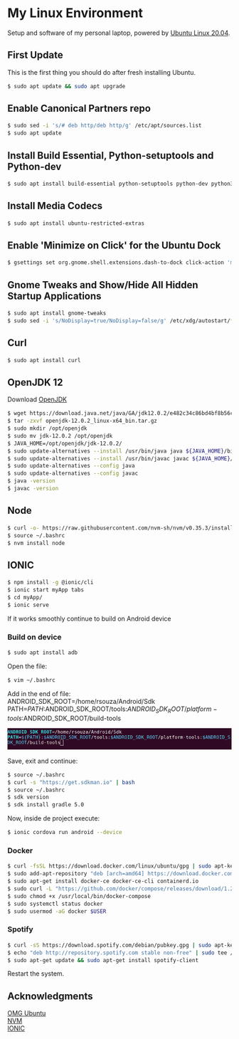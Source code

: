 # My Linux Environment  

Setup and software of my personal laptop, powered by [Ubuntu Linux 20.04](https://ubuntu.com/download/desktop).  

## First Update

This is the first thing you should do after fresh installing Ubuntu.

```bash
$ sudo apt update && sudo apt upgrade
```

## Enable Canonical Partners repo

```bash
$ sudo sed -i 's/# deb http/deb http/g' /etc/apt/sources.list
$ sudo apt update
```

## Install Build Essential, Python-setuptools and Python-dev

```bash
$ sudo apt install build-essential python-setuptools python-dev python3-distutils
```

## Install Media Codecs

```bash
$ sudo apt install ubuntu-restricted-extras
```

## Enable 'Minimize on Click' for the Ubuntu Dock

```bash
$ gsettings set org.gnome.shell.extensions.dash-to-dock click-action 'minimize'
```

## Gnome Tweaks and Show/Hide All Hidden Startup Applications

```bash
$ sudo apt install gnome-tweaks
$ sudo sed -i 's/NoDisplay=true/NoDisplay=false/g' /etc/xdg/autostart/*.desktop
```
## Curl

```bash
$ sudo apt install curl
```

## OpenJDK 12

Download [OpenJDK](https://download.java.net/java/GA/jdk12.0.2/e482c34c86bd4bf8b56c0b35558996b9/10/GPL/openjdk-12.0.2_linux-x64_bin.tar.gz) 

```bash
$ wget https://download.java.net/java/GA/jdk12.0.2/e482c34c86bd4bf8b56c0b35558996b9/10/GPL/openjdk-12.0.2_linux-x64_bin.tar.gz
$ tar -zxvf openjdk-12.0.2_linux-x64_bin.tar.gz
$ sudo mkdir /opt/openjdk
$ sudo mv jdk-12.0.2 /opt/openjdk
$ JAVA_HOME=/opt/openjdk/jdk-12.0.2/
$ sudo update-alternatives --install /usr/bin/java java ${JAVA_HOME}/bin/java 20000
$ sudo update-alternatives --install /usr/bin/javac javac ${JAVA_HOME}/bin/javac 20000
$ sudo update-alternatives --config java
$ sudo update-alternatives --config javac
$ java -version
$ javac -version
```

## Node  

```bash
$ curl -o- https://raw.githubusercontent.com/nvm-sh/nvm/v0.35.3/install.sh | bash
$ source ~/.bashrc
$ nvm install node
```  

## IONIC

```bash 
$ npm install -g @ionic/cli
$ ionic start myApp tabs
$ cd myApp/
$ ionic serve
```  
If it works smoothly continue to build on Android device

### Build on device

```bash 
$ sudo apt install adb
```  
Open the file:

```bash 
$ vim ~/.bashrc
```  
Add in the end of file:  
ANDROID_SDK_ROOT=/home/rsouza/Android/Sdk  
PATH=${PATH}:$ANDROID_SDK_ROOT/tools:$ANDROID_SDK_ROOT/platform-tools:$ANDROID_SDK_ROOT/build-tools

![android](img03.png) 

Save, exit and continue:

```bash 
$ source ~/.bashrc
$ curl -s "https://get.sdkman.io" | bash
$ source ~/.bashrc
$ sdk version
$ sdk install gradle 5.0
```  

Now, inside de project execute:

```bash 
$ ionic cordova run android --device
```  

### Docker  

```bash 
$ curl -fsSL https://download.docker.com/linux/ubuntu/gpg | sudo apt-key add -
$ sudo add-apt-repository "deb [arch=amd64] https://download.docker.com/linux/ubuntu $(lsb_release -cs) stable edge test"
$ sudo apt-get install docker-ce docker-ce-cli containerd.io
$ sudo curl -L "https://github.com/docker/compose/releases/download/1.24.0/docker-compose-$(uname -s)-$(uname -m)" -o /usr/local/bin/docker-compose
$ sudo chmod +x /usr/local/bin/docker-compose
$ sudo systemctl status docker
$ sudo usermod -aG docker $USER
``` 

### Spotify  

```bash 
$ curl -sS https://download.spotify.com/debian/pubkey.gpg | sudo apt-key add -
$ echo "deb http://repository.spotify.com stable non-free" | sudo tee /etc/apt/sources.list.d/spotify.list
$ sudo apt-get update && sudo apt-get install spotify-client
``` 

Restart the system.  

## Acknowledgments

[OMG Ubuntu](https://www.omgubuntu.co.uk/2018/04/things-to-do-after-installing-ubuntu-18-04)  
[NVM](https://github.com/creationix/nvm)  
[IONIC](https://ionicframework.com/docs/intro/installation/)
 

